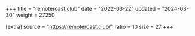 +++
title = "remoteroast.club"
date = "2022-03-22"
updated = "2024-03-30"
weight = 27250

[extra]
source = "https://remoteroast.club/"
ratio = 10
size = 27
+++
